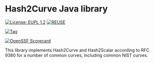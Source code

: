 # Hash2Curve Java library

[![License: EUPL 1.2](https://img.shields.io/badge/License-European%20Union%20Public%20Licence%201.2-library?style=for-the-badge&&color=lightblue)](LICENSE)
[![REUSE](https://img.shields.io/badge/dynamic/json?url=https%3A%2F%2Fapi.reuse.software%2Fstatus%2Fgithub.com%2Fdiggsweden%2Fhash2curve-lib-java&query=status&style=for-the-badge&label=REUSE)](https://api.reuse.software/info/github.com/diggsweden/hash2curve-lib-java)

[![Tag](https://img.shields.io/github/v/tag/diggsweden/hash2curve-lib-java?style=for-the-badge&color=green)](https://github.com/diggsweden/hash2curve-lib-java/tags)

[![OpenSSF Scorecard](https://api.scorecard.dev/projects/github.com/diggsweden/hash2curve-lib-java/badge?style=for-the-badge)](https://scorecard.dev/viewer/?uri=github.com/diggsweden/hash2curve-lib-java)

This library implements Hash2Curve and Hash2Scalar according to RFC 9380 for a number of common curves, including
common NIST curves.
